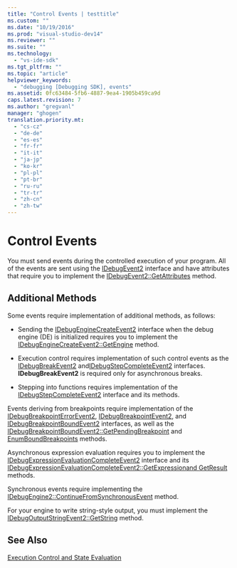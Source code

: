 ```yaml
---
title: "Control Events | testtitle"
ms.custom: ""
ms.date: "10/19/2016"
ms.prod: "visual-studio-dev14"
ms.reviewer: ""
ms.suite: ""
ms.technology: 
  - "vs-ide-sdk"
ms.tgt_pltfrm: ""
ms.topic: "article"
helpviewer_keywords: 
  - "debugging [Debugging SDK], events"
ms.assetid: 0fc63484-5fb6-4887-9ea4-1905b459ca9d
caps.latest.revision: 7
ms.author: "gregvanl"
manager: "ghogen"
translation.priority.mt: 
  - "cs-cz"
  - "de-de"
  - "es-es"
  - "fr-fr"
  - "it-it"
  - "ja-jp"
  - "ko-kr"
  - "pl-pl"
  - "pt-br"
  - "ru-ru"
  - "tr-tr"
  - "zh-cn"
  - "zh-tw"
---
```

# Control Events
You must send events during the controlled execution of your program. All of the events are sent using the [IDebugEvent2](../extensibility-debugger-reference/idebugevent2.md) interface and have attributes that require you to implement the [IDebugEvent2::GetAttributes](../extensibility-debugger-reference/idebugevent2--getattributes.md) method.  
  
## Additional Methods  
 Some events require implementation of additional methods, as follows:  
  
-   Sending the [IDebugEngineCreateEvent2](../extensibility-debugger-reference/idebugenginecreateevent2.md) interface when the debug engine (DE) is initialized requires you to implement the [IDebugEngineCreateEvent2::GetEngine](../extensibility-debugger-reference/idebugenginecreateevent2--getengine.md) method.  
  
-   Execution control requires implementation of such control events as the [IDebugBreakEvent2](../extensibility-debugger-reference/idebugbreakevent2.md) and[IDebugStepCompleteEvent2](../extensibility-debugger-reference/idebugstepcompleteevent2.md) interfaces. **IDebugBreakEvent2** is required only for asynchronous breaks.  
  
-   Stepping into functions requires implementation of the [IDebugStepCompleteEvent2](../extensibility-debugger-reference/idebugstepcompleteevent2.md) interface and its methods.  
  
 Events deriving from breakpoints require implementation of the [IDebugBreakpointErrorEvent2](../extensibility-debugger-reference/idebugbreakpointerrorevent2.md), [IDebugBreakpointEvent2](../extensibility-debugger-reference/idebugbreakpointevent2.md), and [IDebugBreakpointBoundEvent2](../extensibility-debugger-reference/idebugbreakpointboundevent2.md) interfaces, as well as the [IDebugBreakpointBoundEvent2::GetPendingBreakpoint](../extensibility-debugger-reference/idebugbreakpointboundevent2--getpendingbreakpoint.md) and [EnumBoundBreakpoints](../extensibility-debugger-reference/idebugbreakpointboundevent2--enumboundbreakpoints.md) methods.  
  
 Asynchronous expression evaluation requires you to implement the [IDebugExpressionEvaluationCompleteEvent2](../extensibility-debugger-reference/idebugexpressionevaluationcompleteevent2.md) interface and its [IDebugExpressionEvaluationCompleteEvent2::GetExpression](../extensibility-debugger-reference/idebugexpressionevaluationcompleteevent2--getexpression.md)[and GetResult](../extensibility-debugger-reference/idebugexpressionevaluationcompleteevent2--getresult.md) methods.  
  
 Synchronous events require implementing the [IDebugEngine2::ContinueFromSynchronousEvent](../extensibility-debugger-reference/idebugengine2--continuefromsynchronousevent.md) method.  
  
 For your engine to write string-style output, you must implement the [IDebugOutputStringEvent2::GetString](../extensibility-debugger-reference/idebugoutputstringevent2--getstring.md) method.  
  
## See Also  
 [Execution Control and State Evaluation](../extensibility-debugger/execution-control-and-state-evaluation.md)